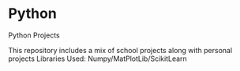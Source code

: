 # Python
Python Projects

This repository includes a mix of school projects along with personal projects
Libraries Used: Numpy/MatPlotLib/ScikitLearn
